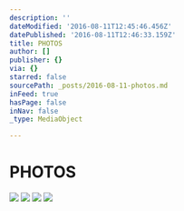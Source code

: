 ```yaml
---
description: ''
dateModified: '2016-08-11T12:45:46.456Z'
datePublished: '2016-08-11T12:46:33.159Z'
title: PHOTOS
author: []
publisher: {}
via: {}
starred: false
sourcePath: _posts/2016-08-11-photos.md
inFeed: true
hasPage: false
inNav: false
_type: MediaObject

---
```

# PHOTOS
![](https://the-grid-user-content.s3-us-west-2.amazonaws.com/9c70819a-20fb-4a9d-b957-a0e07a655919.jpg)
![](https://the-grid-user-content.s3-us-west-2.amazonaws.com/dbe95fa1-bfc8-40e2-a984-e88ff442f4ad.jpg)
![](https://the-grid-user-content.s3-us-west-2.amazonaws.com/e46886bd-ca91-452a-99c8-08de20167f33.jpg)
![](https://the-grid-user-content.s3-us-west-2.amazonaws.com/52418285-4c97-4275-9f37-89a887c8b66e.jpg)